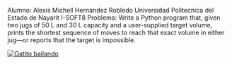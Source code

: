 Alumno: Alexis Michell Hernandez Robledo
Universidad Politecnica del Estado de Nayarit
I-SOFT8
Problema:
Write a Python program that, given two jugs of 50 L and 30 L capacity and a user-supplied target volume, prints the shortest sequence of moves to reach that exact volume in either jug—or reports that the target is impossible.

[![Gatito bailando](https://www.svgrepo.com/download/13672/play-button.svg)](https://es.pinterest.com/pin/501307002289015789/)
